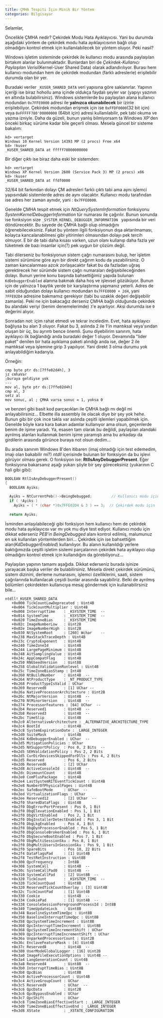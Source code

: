 ```yaml
---
title: ÇMHA Tespiti İçin Minik Bir Yöntem
categories: Bilgisayar
---
```


Selamlar,

Öncelikle ÇMHA nedir? Çekirdek Modu Hata Ayıklayıcısı. Yani bu durumda aşağıdaki yöntem de çekirdek modu hata ayıklayıcısının bağlı olup olmadığını kontrol etmek için kullanılabilecek bir yöntem oluyor. Peki nasıl?

Windows işletim sisteminde çekirdek ile kullanıcı modu arasında paylaşılan birtakım alanlar bulunmaktadır. Bunlardan biri de _Çekirdek-Kullanıcı Paylaşılan Verisi_(Kernel-User Shared Data) olarak adlandırılıyor. Burası hem kullanıcı modundan hem de çekirdek modundan (farklı adreslerle) erişilebilir durumda olan bir yer.

Buradaki veriler `_KUSER_SHARED_DATA` veri yapısına göre saklanırlar. Yapının içeriği ise biraz hohollu ama içinde oldukça faydalı şeyler var (yapıyı yazının en altında bulabilirsiniz). Windows sistemlerde bu paylaşılan alana kullanıcı modundan `0x7FFE0000` adresi ile **yalnızca okunabilecek** bir izinle erişilebiliyor. Çekirdek modundan erişmek için ise `0xFFDF0000`(32 bit için) veya `0xFFFFF780'00000000` (64bit için) adresi kullanılabilir, pek tabi okuma ve yazma izniyle. Daha da güzeli, bunun yanlış bilmiyorsam ta Windows XP'den önceki birkaç sürüme kadar bile geçerli olması. Mesela güncel bir sisteme bakalım:

```
kd> vertarget
Windows 10 Kernel Version 14393 MP (2 procs) Free x64
kd> !kuser
_KUSER_SHARED_DATA at fffff78000000000
```

Bir diğer çıktı ise biraz daha eski bir sistemden:

```
kd> vertarget
Windows XP Kernel Version 2600 (Service Pack 3) MP (2 procs) x86
kd> !kuser
_KUSER_SHARED_DATA at ffdf0000
```

32/64 bit farkından dolayı ÇM adresleri farklı çıktı tabi ama aynı işlemci yapısındaki sistemlerde adres de aynı olacaktır. Kullanıcı modu tarafından ise adres her zaman aynıdır, yani : `0x7FFE0000`.

Genelde ÇMHA tespit etmek için _NtQuerySystemInformation_ fonksiyonu _SystemKernelDebuggerInformation_ tür numarası ile çağırılır. Bunun sonunda ise fonksiyon size `_SYSTEM_KERNEL_DEBUGGER_INFORMATION ` yapısında bir veri döndürecektir. Bu sayede de ÇMHA bağlı olup olmadığını öğrenebileceksiniz. Fakat bu yöntem ilgili fonksiyonun dışa aktarılmaması, kolayca kancalanabilmesi gibi yitirimleri olmasından dolayı pek tercih olmuyor. E bir de tabi daha kısası varken, uzun olanı kullanıp daha fazla yer tüketmek de bazı insanlar için(?) pek uygun bir çözüm değil.

Tabi dilerseniz bu fonksiyonun sistem çağrı numarasını bulup, her işletim sistemi sürümüne göre ayrı bir direkt çağırım kodu da yazabilirsiniz. O zaman kancalanması azcık zorlaşacaktır fakat bu da fazladan uğraş gerektirecek her sürümde sistem çağrı numaraları değişebileceğinden dolayı. Bunun yerine konu başında bahsettiğimiz yapıda bulunan `KdDebuggerEnabled` alanına bakmak daha hoş ve işlevsel gözüküyor. Bunun için de yalnızca 1 baytlık yerde bir karşılaştırma yapmanız yeterli. Adres de sabit olduğundan dolayı kullanıcı modundan `0x7FFE0000 + 2d4`, yani `7FFE02D4` adresine bakmamız gerekiyor (tabi bu uzaklık değeri değişebilir zamanla). Peki ne için bakacağız derseniz ÇMHA bağlı olduğunda çekirdek bu alandaki veriyi (benim denemelerimde) `3`'e ayarlıyor. Aksi durumda ise `0` değerini alıyor. 

Sonradan not: içim rahat etmedi ve tekrar inceledim. Evet, hata ayıklayıcı bağlıysa bu alan 3 oluyor. Fakat bu 3, aslında 2 ile 1'in mantıksal veya'sından oluşan bir üç, bu ayrıntı bence önemli. Şunu diyebilirim sanırım, hata ayıklayıcı ilk bağlandığı anda buradaki değer 1 oluyor. Devamında "lider paket" denilen bir hata ayıklama paketi alındığı anda ise, değer 2 ile mantıksal veya işlemine girip 3 yapılıyor. Yani direkt 3 olma durumu yok anlayabildiğim kadarıyla.

Örneğin:

```assembly
cmp byte ptr ds:[7ffe02d4h], 3
jz cmhaVar
;buraya geldiyse yok
---
mov al, byte ptr ds:[7ffe02d4h]
cmp al, 3
setz al
mov sonuc, al ; ÇMHA varsa sonuc = 1, yoksa 0
```

ve benzeri gibi basit kod parçacıkları ile ÇMHA bağlı mı değil mi anlayabilirsiniz... Elbette illa assembly ile olacak diye bir şey yok hehe. Bunun gibi bir çok ince takla var aslında çeşitli işlemleri yapabilmek için. Genelde böyle kara kara bakan adamlar kullanıyor ama olsun, geçenlerde benim de işime yaradı. Ya, esasen tam olarak bu değildi, paylaşılan alandaki ayrılmış alanları kullanmak benim işime yaramıştı ama bu arkadaşı da girdilerin arasında görünce buraya not olsun dedim...

Bu arada sanırım Windows 8'den itibaren (imaj olmadığı için test edemedim, imajı olan bakabilir mi?) _ntdll_ içerisinde bulunan bir fonksiyon da bu işlevi görüyor olması gerek. O fonksiyon ise: **RtlIsAnyDebuggerPresent**. Eğer fonksiyona bakarsanız aşağı yukarı şöyle bir şey göreceksiniz (yukarının C hali gibi gibi):

```c
BOOLEAN RtlIsAnyDebuggerPresent()
{
  BOOLEAN Ayiks; 

  Ayiks = NtCurrentPeb()->BeingDebugged;         // Kullanıcı modu için
  if ( !Ayiks )
    Ayiks = ( * (char *)0x7FFE02D4 & 3 ) == 3;  // Çekirdek modu için
  
  return Ayiks;
```

İsminden anlaşılabileceği gibi fonksiyon hem kullanıcı hem de çekirdek modu hata ayıklayıcısı var mı yok mu diye test ediyor. Kullanıcı modu için dikkat ederseniz _PEB_'in _BeingDebugged_ alanı kontrol edilmiş, malumunuz en sık kullanılan yöntemlerden biri... Çekirdek için ise bahsettiğim alan(_KdDebuggerEnabled_) kullanılıyor. Bu alanın kullanıldığı yerlere baktığımızda çeşitli işletim sistemi parçalarının çekirdek hata ayıklayıcı olup olmadığını kontrol etmek için kullandığını da görebiliyoruz... 

Paylaşılan yapının tamamı aşağıda. Dikkat ederseniz burada işinize yarayacak başka veriler de bulabilirsiniz. Mesela direkt çekirdek sürümünü, sistem dizinini, derleme numarasını, işlemci özelliklerini, saati, sistem çağrılarında kullanılacak çeşidi bunlar arasında sayabiliriz. Belki de ayrılmış bölümleri çekirdekten kullanıcıya mesaj göndermek için kullanabilirsiniz bile...

```
ntdll!_KUSER_SHARED_DATA
   +0x000 TickCountLowDeprecated : Uint4B
   +0x004 TickCountMultiplier : Uint4B
   +0x008 InterruptTime    : _KSYSTEM_TIME  -- 
   +0x014 SystemTime       : _KSYSTEM_TIME  -- 
   +0x020 TimeZoneBias     : _KSYSTEM_TIME
   +0x02c ImageNumberLow   : Uint2B
   +0x02e ImageNumberHigh  : Uint2B
   +0x030 NtSystemRoot     : [260] Wchar    --
   +0x238 MaxStackTraceDepth : Uint4B
   +0x23c CryptoExponent   : Uint4B
   +0x240 TimeZoneId       : Uint4B
   +0x244 LargePageMinimum : Uint4B
   +0x248 AitSamplingValue : Uint4B
   +0x24c AppCompatFlag    : Uint4B
   +0x250 RNGSeedVersion   : Uint8B
   +0x258 GlobalValidationRunlevel : Uint4B
   +0x25c TimeZoneBiasStamp : Int4B
   +0x260 NtBuildNumber    : Uint4B  --
   +0x264 NtProductType    : _NT_PRODUCT_TYPE
   +0x268 ProductTypeIsValid : UChar
   +0x269 Reserved0        : [1] UChar --
   +0x26a NativeProcessorArchitecture : Uint2B
   +0x26c NtMajorVersion   : Uint4B  --
   +0x270 NtMinorVersion   : Uint4B  --
   +0x274 ProcessorFeatures : [64] UChar  --
   +0x2b4 Reserved1        : Uint4B  --
   +0x2b8 Reserved3        : Uint4B  --
   +0x2bc TimeSlip         : Uint4B
   +0x2c0 AlternativeArchitecture : _ALTERNATIVE_ARCHITECTURE_TYPE
   +0x2c4 BootId           : Uint4B
   +0x2c8 SystemExpirationDate : _LARGE_INTEGER
   +0x2d0 SuiteMask        : Uint4B
   +0x2d4 KdDebuggerEnabled : UChar  --
   +0x2d5 MitigationPolicies : UChar
   +0x2d5 NXSupportPolicy  : Pos 0, 2 Bits  --
   +0x2d5 SEHValidationPolicy : Pos 2, 2 Bits
   +0x2d5 CurDirDevicesSkippedForDlls : Pos 4, 2 Bits
   +0x2d5 Reserved         : Pos 6, 2 Bits
   +0x2d6 Reserved6        : [2] UChar
   +0x2d8 ActiveConsoleId  : Uint4B  --
   +0x2dc DismountCount    : Uint4B
   +0x2e0 ComPlusPackage   : Uint4B
   +0x2e4 LastSystemRITEventTickCount : Uint4B
   +0x2e8 NumberOfPhysicalPages : Uint4B
   +0x2ec SafeBootMode     : UChar  --
   +0x2ed VirtualizationFlags : UChar
   +0x2ee Reserved12       : [2] UChar  --
   +0x2f0 SharedDataFlags  : Uint4B
   +0x2f0 DbgErrorPortPresent : Pos 0, 1 Bit
   +0x2f0 DbgElevationEnabled : Pos 1, 1 Bit
   +0x2f0 DbgVirtEnabled   : Pos 2, 1 Bit
   +0x2f0 DbgInstallerDetectEnabled : Pos 3, 1 Bit
   +0x2f0 DbgLkgEnabled    : Pos 4, 1 Bit
   +0x2f0 DbgDynProcessorEnabled : Pos 5, 1 Bit
   +0x2f0 DbgConsoleBrokerEnabled : Pos 6, 1 Bit
   +0x2f0 DbgSecureBootEnabled : Pos 7, 1 Bit
   +0x2f0 DbgMultiSessionSku : Pos 8, 1 Bit
   +0x2f0 DbgMultiUsersInSessionSku : Pos 9, 1 Bit
   +0x2f0 SpareBits        : Pos 10, 22 Bits
   +0x2f4 DataFlagsPad     : [1] Uint4B
   +0x2f8 TestRetInstruction : Uint8B
   +0x300 QpcFrequency     : Int8B
   +0x308 SystemCall       : Uint4B  --
   +0x30c SystemCallPad0   : Uint4B  --
   +0x310 SystemCallPad    : [2] Uint8B  --
   +0x320 TickCount        : _KSYSTEM_TIME  --
   +0x320 TickCountQuad    : Uint8B
   +0x320 ReservedTickCountOverlay : [3] Uint4B
   +0x32c TickCountPad     : [1] Uint4B
   +0x330 Cookie           : Uint4B  --
   +0x334 CookiePad        : [1] Uint4B  --
   +0x338 ConsoleSessionForegroundProcessId : Int8B
   +0x340 TimeUpdateLock   : Uint8B
   +0x348 BaselineSystemTimeQpc : Uint8B
   +0x350 BaselineInterruptTimeQpc : Uint8B
   +0x358 QpcSystemTimeIncrement : Uint8B
   +0x360 QpcInterruptTimeIncrement : Uint8B
   +0x368 QpcSystemTimeIncrementShift : UChar
   +0x369 QpcInterruptTimeIncrementShift : UChar
   +0x36a UnparkedProcessorCount : Uint2B
   +0x36c EnclaveFeatureMask : [4] Uint4B
   +0x37c Reserved8        : Uint4B  --
   +0x380 UserModeGlobalLogger : [16] Uint2B
   +0x3a0 ImageFileExecutionOptions : Uint4B --
   +0x3a4 LangGenerationCount : Uint4B
   +0x3a8 Reserved4        : Uint8B  --
   +0x3b0 InterruptTimeBias : Uint8B
   +0x3b8 QpcBias          : Uint8B
   +0x3c0 ActiveProcessorCount : Uint4B
   +0x3c4 ActiveGroupCount : UChar
   +0x3c5 Reserved9        : UChar  --
   +0x3c6 QpcData          : Uint2B
   +0x3c6 QpcBypassEnabled : UChar
   +0x3c7 QpcShift         : UChar
   +0x3c8 TimeZoneBiasEffectiveStart : _LARGE_INTEGER
   +0x3d0 TimeZoneBiasEffectiveEnd : _LARGE_INTEGER
   +0x3d8 XState           : _XSTATE_CONFIGURATION
```
